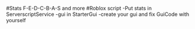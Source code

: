 #Stats F-E-D-C-B-A-S and more
#Roblox script
-Put stats in ServerscriptService
-gui in StarterGui
-create your gui and fix GuiCode with yourself
